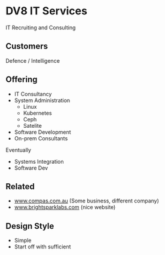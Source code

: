 # DV8 IT Services

IT Recruiting and Consulting

## Customers

Defence / Intelligence

## Offering

- IT Consultancy
- System Administration
  - Linux
  - Kubernetes
  - Ceph
  - Satelite
- Software Development
- On-prem Consultants

Eventually

- Systems Integration
- Software Dev

## Related

- www.compas.com.au (Some business, different company)
- www.brightsparklabs.com (nice website)

## Design Style

- Simple
- Start off with sufficient
